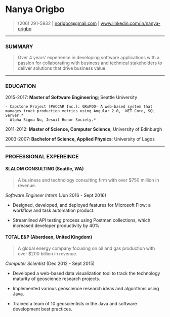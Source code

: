 Nanya Origbo
============
> (206) 291-5932 | norigbo@gmail.com | www.linkedin.com/in/nanya-origbo

----

### SUMMARY
> Over 4 years’ experience in developing software applications with a passion for collaborating with business and technical stakeholders to deliver solutions that drive business value.

----

### EDUCATION

2015-2017:   **Master of Software Engineering**; Seattle University

    - Capstone Project (PACCAR Inc.): GRoPOD- A web-based system that manages truck production metrics using Angular 2.0, .NET Core, SQL      Server.*
    - Alpha Sigma Nu, Jesuit Honor Society.*

2011-2012:   **Master of Science, Computer Science**; University of Edinburgh

2003-2007:   **Bachelor of Science, Applied Physics**; University of Lagos

---------
     
### PROFESSIONAL EXPEREINCE

#### SLALOM CONSULTING (Seattle, WA)
> A business and technology consulting firm with over $750 million in revenue.

*Software Engineer Intern* (Jun 2016 - Sept 2016)

- Designed, developed, and deployed features for Microsoft Flow: a workflow and task automation product. 

- Streamlined API testing process using Postman collections, which increased developer productivity by 40%.

#### TOTAL E&P (Aberdeen, United Kingdom)
> A global energy company focusing on oil and gas production with over $200 billion in revenue.

*Computer Scientist* (Dec 2012 - Sept 2015)

- Developed a web-based data visualization tool to track the technology maturity of geoscience research projects. 

- Implemented various geoscience research ideas and algorithms using Java. 

- Trained a team of 10 geoscientists in the Java and software development best practices.
